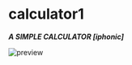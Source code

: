 
# calculator1
<html>
<body>
  <i><strong>A SIMPLE CALCULATOR [iphonic] </strong></i>
</body>
</html>

![preview](https://user-images.githubusercontent.com/84672744/119305584-8bade100-bc86-11eb-81e5-11c7fa0a38d1.gif)





